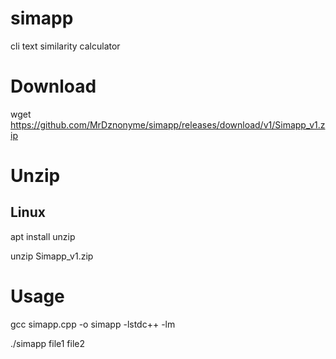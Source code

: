 # simapp
cli text similarity calculator

# Download
wget https://github.com/MrDznonyme/simapp/releases/download/v1/Simapp_v1.zip

# Unzip
## Linux
apt install unzip

unzip Simapp_v1.zip

# Usage
gcc simapp.cpp -o simapp -lstdc++ -lm

./simapp file1 file2
